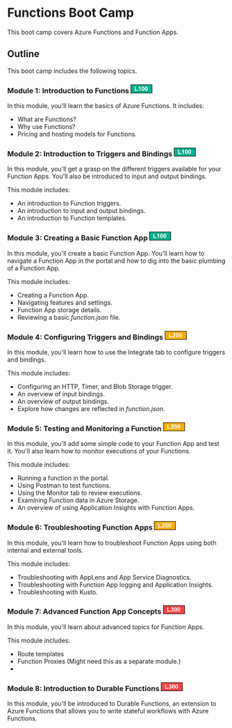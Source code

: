 # Functions Boot Camp
This boot camp covers Azure Functions and Function Apps. 

## Outline
This boot camp includes the following topics. 

### Module 1: Introduction to Functions ![L100](assets/images/L100.png)
In this module, you'll learn the basics of Azure Functions. It includes:

* What are Functions?
* Why use Functions?
* Pricing and hosting models for Functions.

### Module 2: Introduction to Triggers and Bindings ![L100](assets/images/L100.png)
In this module, you'll get a grasp on the different triggers available for your Function Apps. You'll also be introduced to input and output bindings. 

This module includes:

* An introduction to Function triggers.
* An introduction to input and output bindings. 
* An introduction to Function templates.

### Module 3: Creating a Basic Function App ![L100](assets/images/L100.png)
In this module, you'll create a basic Function App. You'll learn how to navigate a Function App in the portal and how to dig into the basic plumbing of a Function App.

This module includes:

* Creating a Function App.
* Navigating features and settings.
* Function App storage details.
* Reviewing a basic *function.json* file.

### Module 4: Configuring Triggers and Bindings ![L200](assets/images/L200.png)
In this module, you'll learn how to use the Integrate tab to configure triggers and bindings. 

This module includes:

* Configuring an HTTP, Timer, and Blob Storage trigger.
* An overview of input bindings.
* An overview of output bindings.
* Explore how changes are reflected in *function.json*.

### Module 5: Testing and Monitoring a Function ![L200](assets/images/L200.png)
In this module, you'll add some simple code to your Function App and test it. You'll also learn how to monitor executions of your Functions.

This module includes:

* Running a function in the portal.
* Using Postman to test functions. 
* Using the Monitor tab to review executions.
* Examining Function data in Azure Storage. 
* An overview of using Application Insights with Function Apps.

### Module 6: Troubleshooting Function Apps ![L200](assets/images/L200.png)
In this module, you'll learn how to troubleshoot Function Apps using both internal and external tools.

This module includes:

* Troubleshooting with AppLens and App Service Diagnostics.
* Troubleshooting with Function App logging and Application Insights.
* Troubleshooting with Kusto.

### Module 7: Advanced Function App Concepts ![L300](assets/images/L300.png)
In this module, you'll learn about advanced topics for Function Apps.

This module includes:

* Route templates
* Function Proxies (Might need this as a separate module.)
* 

### Module 8: Introduction to Durable Functions ![L300](assets/images/L300.png)
In this module, you'll be introduced to Durable Functions, an extension to Azure Functions that allows you to write stateful workflows with Azure Functions. 



